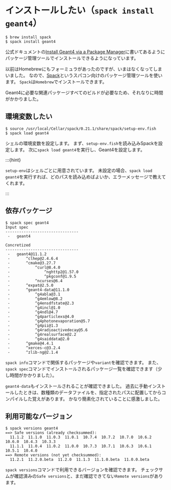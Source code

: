 # インストールしたい（``spack install geant4``）

```console
$ brew install spack
$ spack install geant4
```

公式ドキュメントの[Install Geant4 via a Package Manager](https://geant4-userdoc.web.cern.ch/UsersGuides/InstallationGuide/html/#install-geant4-via-a-package-manager)に書いてあるようにパッケージ管理ツールでインストールできるようになっています。

以前はHomebrewにもフォーミュラがあったのですが、いまはなくなってしまいました。
なので、[Spack](https://spack.io/)というスパコン向けのパッケージ管理ツールを使います。
``Spack``は``Homebrew``でインストールできます。

Geant4に必要な関連パッケージすべてのビルドが必要なため、それなりに時間がかかりました。

## 環境変数したい

```console
$ source /usr/local/Cellar/spack/0.21.1/share/spack/setup-env.fish
$ spack load geant4
```

シェルの環境変数を設定します。
まず、``setup-env.fish``を読み込みSpackを設定します。
次に``spack load geant4``を実行し、Geant4を設定します。

:::{hint}

``setup-env``はシェルごとに用意されています。
未設定の場合、``spack load geant4``を実行すれば、どのパスを読み込めばよいか、エラーメッセージで教えてくれます。

:::

## 依存パッケージ

```console
$ spack spec geant4
Input spec
--------------------------------
 -   geant4

Concretized
--------------------------------
 -   geant4@11.1.2
 -       ^clhep@2.4.6.4
 -       ^cmake@3.27.7
 -           ^curl@8.4.0
 -               ^nghttp2@1.57.0
 -               ^pkgconf@1.9.5
 -           ^ncurses@6.4
 -       ^expat@2.5.0
 -       ^geant4-data@11.1.0
 -           ^g4abla@3.1
 -           ^g4emlow@8.2
 -           ^g4ensdfstate@2.3
 -           ^g4incl@1.0
 -           ^g4ndl@4.7
 -           ^g4particlexs@4.0
 -           ^g4photonevaporation@5.7
 -           ^g4pii@1.3
 -           ^g4radioactivedecay@5.6
 -           ^g4realsurface@2.2
 -           ^g4saiddata@2.0
 -       ^gmake@4.4.1
 -       ^xerces-c@3.2.4
 -       ^zlib-ng@2.1.4
```

``spack info``コマンドで関係するパッケージや``variant``を確認できます。
また、``spack spec``コマンドでインストールされるパッケージ一覧を確認できます（少し時間がかかりました）。

``geant4-data``もインストールされることが確認できました。
過去に手動インストールしたときは、数種類のデータファイルを、指定されたパスに配置してからコンパイルした覚えがあります。
かなり簡素化されていることに感激しました。

## 利用可能なバージョン

```console
$ spack versions geant4
==> Safe versions (already checksummed):
  11.1.2  11.1.0  11.0.3  11.0.1  10.7.4  10.7.2  10.7.0  10.6.2  10.6.0  10.4.3  10.3.3
  11.1.1  11.0.4  11.0.2  11.0.0  10.7.3  10.7.1  10.6.3  10.6.1  10.5.1  10.4.0
==> Remote versions (not yet checksummed):
  11.2.1  11.2.0.beta  11.2.0  11.1.3  11.1.0.beta  11.0.0.beta
```

``spack versions``コマンドで利用できるバージョンを確認できます。
チェックサムが確認済みの``Safe versions``と、まだ確認できてない``Remote versions``があります。
